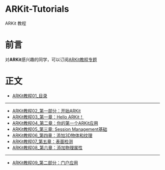 # ARKit-Tutorials
ARKit 教程
# 前言

对**ARKit**感兴趣的同学，可以订阅[ARKit教程专题](https://www.jianshu.com/c/0b507e43f83e)

# 正文

* [ARKit教程01_目录](https://www.jianshu.com/p/ccbf76e88153)
***
* [ARKit教程02_第一部分：开始ARKit](https://www.jianshu.com/p/93c27c4e5cf9)
* [ARKit教程03_第一章：Hello ARKit！](https://www.jianshu.com/p/f246ce28ad37)
* [ARKit教程04_第二章：你的第一个ARKit应用](https://www.jianshu.com/p/a71f396e35a5)
* [ARKit教程05_第三章: Session Management基础](https://www.jianshu.com/p/4347a1b1febf)
* [ARKit教程06_第四章：添加3D物体和纹理](https://www.jianshu.com/p/d36b2cb281fa)
* [ARKit教程07_第五章：表面检测](https://www.jianshu.com/p/8dbb4580ff47)
* [ARKit教程08_第六章：添加物理属性](https://www.jianshu.com/p/f7156238f43a)
***
* [ARKit教程09_第二部分：门户应用](https://www.jianshu.com/p/e202e985c68a)

